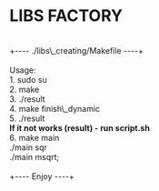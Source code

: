 # LIBS FACTORY
<br>
+---- ./libs\_creating/Makefile ----+
<br>
<br>Usage:<br>
1. sudo su<br>
2. make<br>
3. ./result<br>
4. make finish\_dynamic<br>
5. ./result<br>
<b>If it not works (result) - run script.sh</b>
<br>
6. make main<br>
./main sqr<br>
./main msqrt;<br>
<br>
+---- Enjoy ----+
